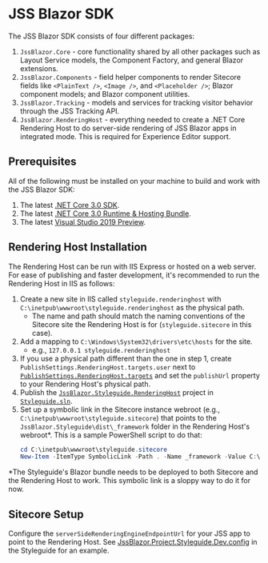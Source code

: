 # JSS Blazor SDK

The JSS Blazor SDK consists of four different packages:

1. `JssBlazor.Core` - core functionality shared by all other packages such as
   Layout Service models, the Component Factory, and general Blazor extensions.
2. `JssBlazor.Components` - field helper components to render Sitecore fields
   like `<PlainText />`, `<Image />`, and `<Placeholder />`; Blazor component
   models; and Blazor component utilities.
3. `JssBlazor.Tracking` - models and services for tracking visitor behavior
   through the JSS Tracking API.
4. `JssBlazor.RenderingHost` - everything needed to create a .NET Core
   Rendering Host to do server-side rendering of JSS Blazor apps in integrated
   mode. This is required for Experience Editor support.

## Prerequisites

All of the following must be installed on your machine to build and work with
the JSS Blazor SDK:

1. The latest [.NET Core 3.0 SDK][1].
2. The latest [.NET Core 3.0 Runtime & Hosting Bundle][1].
3. The latest [Visual Studio 2019 Preview][2].

## Rendering Host Installation

The Rendering Host can be run with IIS Express or hosted on a web server. For
ease of publishing and faster development, it's recommended to run the
Rendering Host in IIS as follows:

1. Create a new site in IIS called `styleguide.renderinghost` with
   `C:\inetpub\wwwroot\styleguide.renderinghost` as the physical path.
   - The name and path should match the naming conventions of the Sitecore site
     the Rendering Host is for (`styleguide.sitecore` in this case).
2. Add a mapping to `C:\Windows\System32\drivers\etc\hosts` for the site.
   - e.g., `127.0.0.1 styleguide.renderinghost`
3. If you use a physical path different than the one in step 1, create
   `PublishSettings.RenderingHost.targets.user` next to
   [`PublishSettings.RenderingHost.targets`][3] and set the `publishUrl`
   property to your Rendering Host's physical path.
4. Publish the [`JssBlazor.Styleguide.RenderingHost`][4] project in
   [`Styleguide.sln`][5].
5. Set up a symbolic link in the Sitecore instance webroot (e.g.,
   `C:\inetpub\wwwroot\styleguide.sitecore`) that points to the
   `JssBlazor.Styleguide\dist\_framework` folder in the Rendering Host's
   webroot*. This is a sample PowerShell script to do that:
   ```powershell
   cd C:\inetpub\wwwroot\styleguide.sitecore
   New-Item -ItemType SymbolicLink -Path . -Name _framework -Value C:\inetpub\wwwroot\styleguide.renderinghost\JssBlazor.Styleguide\dist\_framework
   ```

*The Styleguide's Blazor bundle needs to be deployed to both Sitecore and the
Rendering Host to work. This symbolic link is a sloppy way to do it for now.

## Sitecore Setup

Configure the `serverSideRenderingEngineEndpointUrl` for your JSS app to point
to the Rendering Host. See [JssBlazor.Project.Styleguide.Dev.config][6] in the
Styleguide for an example.

[1]: https://dotnet.microsoft.com/download/dotnet-core/3.0
[2]: https://visualstudio.microsoft.com/vs/preview/
[3]: ../samples/Styleguide/PublishSettings.RenderingHost.targets
[4]: ../samples/Styleguide/src/Project/Styleguide/rendering/JssBlazor.Styleguide.RenderingHost.csproj
[5]: ../samples/Styleguide/Styleguide.sln
[6]: ../samples/Styleguide/src/Project/Styleguide/sitecore/App_Config/Environment/JssBlazor/JssBlazor.Project.Styleguide.Dev.config
